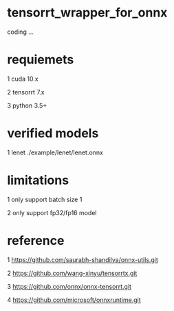 # tensorrt_wrapper_for_onnx
coding ...

# requiemets
1 cuda 10.x

2 tensorrt 7.x

3 python 3.5+

# verified models
1 lenet ./example/lenet/lenet.onnx


# limitations
1 only support batch size 1

2 only support fp32/fp16 model



# reference
1 https://github.com/saurabh-shandilya/onnx-utils.git

2 https://github.com/wang-xinyu/tensorrtx.git

3 https://github.com/onnx/onnx-tensorrt.git

4 https://github.com/microsoft/onnxruntime.git
